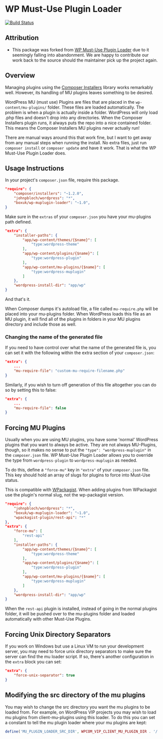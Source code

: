 # WP Must-Use Plugin Loader

[![Build Status](https://travis-ci.org/boxuk/wp-muplugin-loader.svg?branch=master)](https://travis-ci.org/boxuk/wp-muplugin-loader)

## Attribution

- This package was forked from
  [WP Must-Use Plugin Loader](https://github.com/lkwdwrd/wp-muplugin-loader)
  due to it seemingly falling into abandonment. We are happy to contribute our work back to the source should the maintainer pick up the project again.
  
## Overview

Managing plugins using the [Composer Installers](https://github.com/composer/installers) library works remarkably well. However, its handling of MU plugins leaves something to be desired.

WordPress MU (must use) Plugins are files that are placed in the `wp-content/mu-plugins/` folder. These files are loaded automatically. The problem is when a plugin is actually inside a folder. WordPress will only load .php files and doesn't drop into any directories. When the Composer Installers plugin runs, it always puts the repo into a nice contained folder. This means the Composer Installers MU plugins never actually run!

There are manual ways around this that work fine, but I want to get away from any manual steps when running the install. No extra files, just run `composer install` or `composer update` and have it work. That is what the WP Must-Use Plugin Loader does.

## Usage Instructions

In your project's `composer.json` file, require this package.

```json
"require": {
	"composer/installers": "~1.2.0",
	"johnpbloch/wordpress": "*",
	"boxuk/wp-muplugin-loader": "~1.0",
}
```
Make sure in the `extras` of your `composer.json` you have your mu-plugins path defined.

```json
"extra": {
	"installer-paths": {
		"app/wp-content/themes/{$name}": [
			"type:wordpress-theme"
		],
		"app/wp-content/plugins/{$name}": [
			"type:wordpress-plugin"
		],
		"app/wp-content/mu-plugins/{$name}": [
			"type:wordpress-muplugin"
		]
	},
	"wordpress-install-dir": "app/wp"
}
```

And that's it.

When Composer dumps it's autoload file, a file called `mu-require.php` will be placed into your mu-plugins folder. When WordPress loads this file as an MU plugin, it will find all of the plugins in folders in your MU plugins directory and include those as well.

### Changing the name of the generated file

If you need to have control over what the name of the generated file is, you can set it with the following within the extra section of your `composer.json`:

```json
"extra": {
	...
	"mu-require-file": "custom-mu-require-filename.php"
}
```

Similarly, if you wish to turn off generation of this file altogether you can do so by setting this to false:

```json
"extra": {
	...
	"mu-require-file": false
}
```

## Forcing MU Plugins

Usually when you are using MU plugins, you have some 'normal' WordPress plugins that you want to always be active. They are not always MU-Plugins, though, so it makes no sense to put the `"type": "wordpress-muplugin"` in the `composer.json` file. WP Must-Use Plugin Loader allows you to override the type from `wordpress-plugin` to `wordpress-muplugin` as needed.

To do this, define a `"force-mu"` key in `"extra"` of your `composer.json` file. This key should hold an array of slugs for plugins to force into Must-Use status.

This is compatible with [WPackagist](https://wpackagist.org/). When adding plugins from WPackagist use the plugin's normal slug, not the wp-packagist version.

```json
"require": {
	"johnpbloch/wordpress": "*",
	"boxuk/wp-muplugin-loader": "~1.0",
	"wpackagist-plugin/rest-api": "*"
},
"extra": {
	"force-mu": [
		"rest-api"
	],
	"installer-paths": {
		"app/wp-content/themes/{$name}": [
			"type:wordpress-theme"
		],
		"app/wp-content/plugins/{$name}": [
			"type:wordpress-plugin"
		],
		"app/wp-content/mu-plugins/{$name}": [
			"type:wordpress-muplugin"
		]
	},
	"wordpress-install-dir": "app/wp"
}
```

When the `rest-api` plugin is installed, instead of going in the normal plugins folder, it will be pushed over to the mu-plugins folder and loaded automatically with other Must-Use Plugins.

## Forcing Unix Directory Separators

If you work on Windows but use a Linux VM to run your development server, you may need to force unix directory separators to make sure the server can find the mu loader script. If so, there's another configuration in the `extra` block you can set:

```json
"extra": {
	"force-unix-separator": true
}
```

## Modifying the src directory of the mu plugins

You may wish to change the src directory you want the mu plugins to be loaded from. For example, on WordPress VIP projects 
you may wish to load mu plugins from client-mu-plugins using this loader. To do this you can set a constant to tell the 
mu plugin loader where your mu plugins are kept:

```php
define('MU_PLUGIN_LOADER_SRC_DIR', WPCOM_VIP_CLIENT_MU_PLUGIN_DIR . '/');
```
